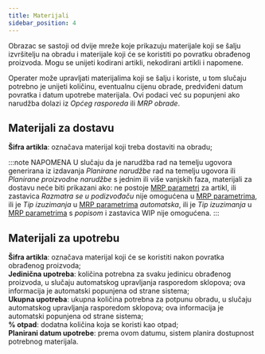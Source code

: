 ```yaml
---
title: Materijali
sidebar_position: 4
---
```


Obrazac se sastoji od dvije mreže koje prikazuju materijale koji se šalju izvršitelju na obradu i materijale koji će se koristiti po povratku obrađenog proizvoda. Mogu se unijeti kodirani artikli, nekodirani artikli i napomene.

Operater može upravljati materijalima koji se šalju i koriste, u tom slučaju potrebno je unijeti količinu, eventualnu cijenu obrade, predviđeni datum povratka i datum upotrebe materijala. Ovi podaci već su popunjeni ako narudžba dolazi iz *Općeg rasporeda* ili *MRP obrade*.

## Materijali za dostavu

**Šifra artikla**: označava materijal koji treba dostaviti na obradu;

:::note NAPOMENA
U slučaju da je narudžba rad na temelju ugovora generirana iz izdavanja *Planirane narudžbe* rad na temelju ugovora ili *Planirane proizvodne narudžbe* s jednim ili više vanjskih faza, materijali za dostavu neće biti prikazani ako: ne postoje [MRP parametri](/docs/configurations/parameters/production/mrp-parameters/mrp-parameters-intro) za artikl, ili zastavica *Razmatra se u podizvođaču* nije omogućena u  [MRP parametrima](/docs/configurations/parameters/production/mrp-parameters/mrp-parameters-intro), ili je *Tip izuzimanja* u [MRP parametrima](/docs/configurations/parameters/production/mrp-parameters/mrp-parameters-intro) *automatska*, ili je *Tip izuzimanja* u [MRP parametrima](/docs/configurations/parameters/production/mrp-parameters/mrp-parameters-intro) s *popisom* i zastavica WIP nije omogućena.
:::


## Materijali za upotrebu

**Šifra artikla**: označava materijal koji će se koristiti nakon povratka obrađenog proizvoda;    
**Jedinična upotreba**: količina potrebna za svaku jedinicu obrađenog proizvoda, u slučaju automatskog upravljanja rasporedom sklopova; ova informacija je automatski popunjena od strane sistema;    
**Ukupna upotreba**: ukupna količina potrebna za potpunu obradu, u slučaju automatskog upravljanja rasporedom sklopova; ova informacija je automatski popunjena od strane sistema;    
**% otpad**: dodatna količina koja se koristi kao otpad;    
**Planirani datum upotrebe**: prema ovom datumu, sistem planira dostupnost potrebnog materijala.  
